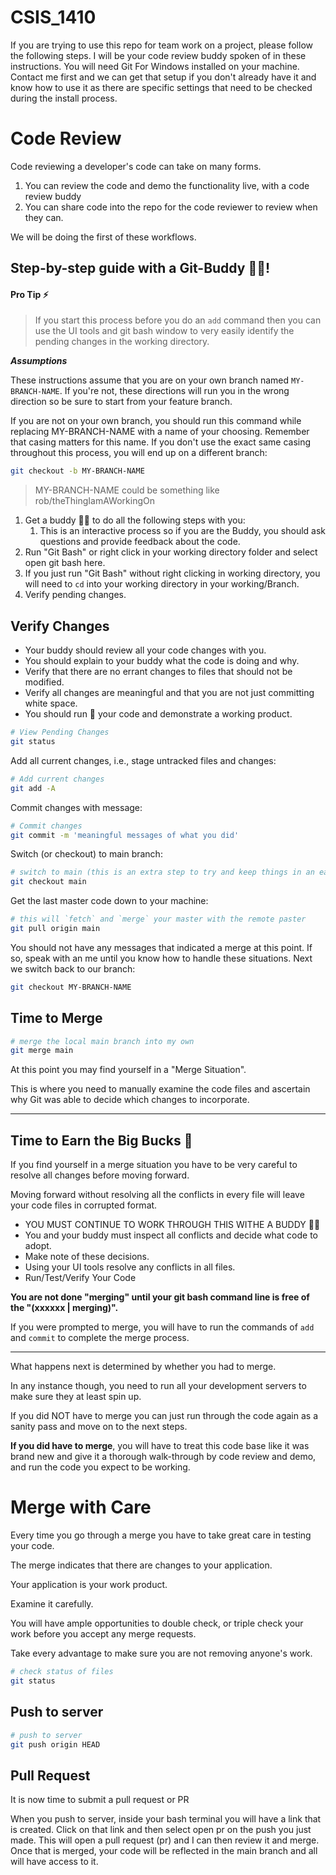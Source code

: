# CSIS_1410

If you are trying to use this repo for team work on a project, please follow the following steps. I will be your code review buddy spoken of in these instructions. You will need Git For Windows installed on your machine. Contact me first and we can get that setup if you don't already have it and know how to use it as there are specific settings that need to be checked during the install process.

# Code Review

Code reviewing a developer's code can take on many forms.

1. You can review the code and demo the functionality live, with a code review buddy
2. You can share code into the repo for the code reviewer to review when they can.

We will be doing the first of these workflows.

## Step-by-step guide with a Git-Buddy 👤👤!

#### Pro Tip :zap:

> If you start this process before you do an `add` command then you can use the UI tools and git bash window to very easily identify the pending changes in the working directory.

**_Assumptions_**

These instructions assume that you are on your own branch named `MY-BRANCH-NAME`. If you're not, these directions will run you in the wrong direction so be sure to start from your feature branch.

If you are not on your own branch, you should run this command while replacing MY-BRANCH-NAME with a name of your choosing. Remember that casing matters for this name. If you don't use the exact same casing throughout this process, you will end up on a different branch:

```bash
git checkout -b MY-BRANCH-NAME
```

> MY-BRANCH-NAME could be something like rob/theThingIamAWorkingOn

1. Get a buddy 👤👤 to do all the following steps with you:
   1. This is an interactive process so if you are the Buddy, you should ask questions and provide feedback about the code.
2. Run "Git Bash" or right click in your working directory folder and select open git bash here.
3. If you just run "Git Bash" without right clicking in working directory, you will need to `cd` into your working directory in your working/Branch.
4. Verify pending changes.

## Verify Changes

- Your buddy should review all your code changes with you.
- You should explain to your buddy what the code is doing and why.
- Verify that there are no errant changes to files that should not be modified.
- Verify all changes are meaningful and that you are not just committing white space.
- You should run :runner: your code and demonstrate a working product.

```bash
# View Pending Changes
git status
```

Add all current changes, i.e., stage untracked files and changes:

```bash
# Add current changes
git add -A
```

Commit changes with message:

```bash
# Commit changes
git commit -m 'meaningful messages of what you did'
```

Switch (or checkout) to main branch:

```bash
# switch to main (this is an extra step to try and keep things in an easier place to roll back from)
git checkout main
```

Get the last master code down to your machine:

```bash
# this will `fetch` and `merge` your master with the remote paster
git pull origin main
```

You should not have any messages that indicated a merge at this point.
If so, speak with an me until you know how to handle these situations.
Next we switch back to our branch:

```bash
git checkout MY-BRANCH-NAME
```

## Time to Merge

```bash
# merge the local main branch into my own
git merge main
```

At this point you may find yourself in a "Merge Situation".

This is where you need to manually examine the code files and ascertain why Git was able to decide which changes to incorporate.

---

## Time to Earn the Big Bucks :red_circle:

If you find yourself in a merge situation you have to be very careful to resolve all changes before moving forward.

Moving forward without resolving all the conflicts in every file will leave your code files in corrupted format.

- YOU MUST CONTINUE TO WORK THROUGH THIS WITHE A BUDDY 👤👤
- You and your buddy must inspect all conflicts and decide what code to adopt.
- Make note of these decisions.
- Using your UI tools resolve any conflicts in all files.
- Run/Test/Verify Your Code

**You are not done "merging" until your git bash command line is free of the "(xxxxxx | merging)".**

If you were prompted to merge, you will have to run the commands of `add` and `commit` to complete the merge process.

---

What happens next is determined by whether you had to merge.

In any instance though, you need to run all your development servers to make sure they at least spin up.

If you did NOT have to merge you can just run through the code again as a sanity pass and move on to the next steps.

**If you did have to merge**, you will have to treat this code base like it was brand new and give it a thorough walk-through by code review and demo, and run the code you expect to be working.

# Merge with Care​

Every time you go through a merge you have to take great care in testing your code.

The merge indicates that there are changes to your application.

Your application is your work product.

Examine it carefully.

You will have ample opportunities to double check, or triple check your work before you accept any merge requests.

Take every advantage to make sure you are not removing anyone's work.

```bash
# check status of files
git status
```

## Push to server

```bash
# push to server
git push origin HEAD
```

## Pull Request

It is now time to submit a pull request or PR

When you push to server, inside your bash terminal you will have a link that is created. Click on that link and then select open pr on the push you just made. This will open a pull request (pr) and I can then review it and merge. Once that is merged, your code will be reflected in the main branch and all will have access to it.
